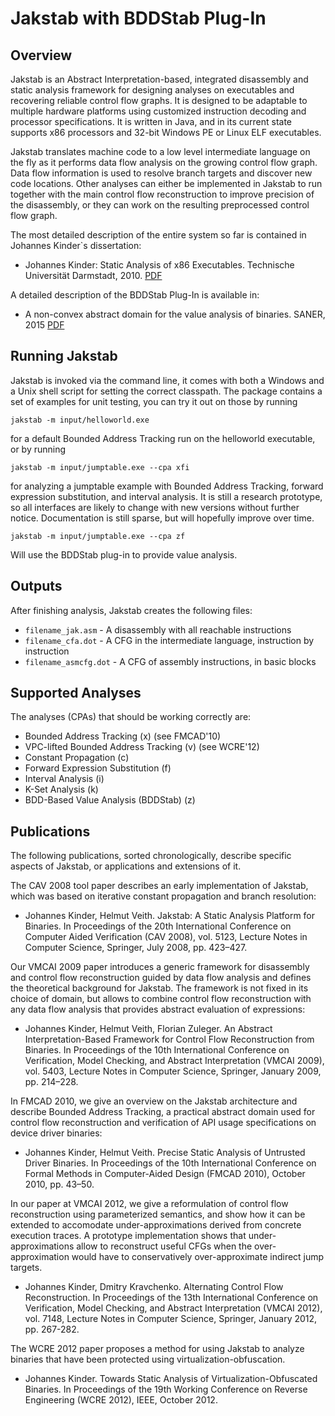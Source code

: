 Jakstab with BDDStab Plug-In
=======

Overview
--------

Jakstab is an Abstract Interpretation-based, integrated disassembly
and static analysis framework for designing analyses on executables
and recovering reliable control flow graphs. It is designed to be
adaptable to multiple hardware platforms using customized instruction
decoding and processor specifications. It is written in Java, and in
its current state supports x86 processors and 32-bit Windows PE or
Linux ELF executables.

Jakstab translates machine code to a low level intermediate language
on the fly as it performs data flow analysis on the growing control
flow graph. Data flow information is used to resolve branch targets
and discover new code locations. Other analyses can either be
implemented in Jakstab to run together with the main control flow
reconstruction to improve precision of the disassembly, or they can
work on the resulting preprocessed control flow graph.

The most detailed description of the entire system so far is contained
in Johannes Kinder`s dissertation:

* Johannes Kinder: Static Analysis of x86 Executables. Technische Universität 
Darmstadt, 2010. [PDF](http://nbn-resolving.de/urn:nbn:de:tuda-tuprints-23388)

A detailed description of the BDDStab Plug-In is available in:

* A non-convex abstract domain for the value analysis of binaries.
SANER, 2015 [PDF](http://www.sts.tu-harburg.de/projects/BDDstab/bddstab.pdf)


Running Jakstab
---------------

Jakstab is invoked via the command line, it comes with both a Windows
and a Unix shell script for setting the correct classpath. The package
contains a set of examples for unit testing, you can try it out on
those by running

  `jakstab -m input/helloworld.exe`

for a default Bounded Address Tracking run on the helloworld
executable, or by running

  `jakstab -m input/jumptable.exe --cpa xfi`

for analyzing a jumptable example with Bounded Address Tracking,
forward expression substitution, and interval analysis. It is still a
research prototype, so all interfaces are likely to change with new
versions without further notice. Documentation is still sparse, but
will hopefully improve over time.

  `jakstab -m input/jumptable.exe --cpa zf`
  
  Will use the BDDStab plug-in to provide value analysis.

Outputs
-------

After finishing analysis, Jakstab creates the following files:

* `filename_jak.asm` - A disassembly with all reachable instructions
* `filename_cfa.dot` - A CFG in the intermediate language, instruction by instruction
* `filename_asmcfg.dot` - A CFG of assembly instructions, in basic blocks

Supported Analyses
------------------

The analyses (CPAs) that should be working correctly are:

* Bounded Address Tracking (x) (see FMCAD'10)
* VPC-lifted Bounded Address Tracking (v) (see WCRE'12)
* Constant Propagation (c)
* Forward Expression Substitution (f)
* Interval Analysis (i)
* K-Set Analysis (k)
* BDD-Based Value Analysis (BDDStab) (z)

Publications
------------

The following publications, sorted chronologically, describe specific
aspects of Jakstab, or applications and extensions of it.

The CAV 2008 tool paper describes an early implementation of Jakstab,
which was based on iterative constant propagation and branch
resolution:

* Johannes Kinder, Helmut Veith. Jakstab: A Static Analysis Platform for
Binaries. In Proceedings of the 20th International Conference on
Computer Aided Verification (CAV 2008), vol. 5123, Lecture Notes in
Computer Science, Springer, July 2008, pp. 423–427.
 
Our VMCAI 2009 paper introduces a generic framework for disassembly
and control flow reconstruction guided by data flow analysis and
defines the theoretical background for Jakstab. The framework is not
fixed in its choice of domain, but allows to combine control flow
reconstruction with any data flow analysis that provides abstract
evaluation of expressions:

* Johannes Kinder, Helmut Veith, Florian Zuleger. An Abstract
Interpretation-Based Framework for Control Flow Reconstruction from
Binaries. In Proceedings of the 10th International Conference on
Verification, Model Checking, and Abstract Interpretation (VMCAI
2009), vol. 5403, Lecture Notes in Computer Science, Springer, January
2009, pp. 214–228.
 
In FMCAD 2010, we give an overview on the Jakstab architecture and
describe Bounded Address Tracking, a practical abstract domain used
for control flow reconstruction and verification of API usage
specifications on device driver binaries:

* Johannes Kinder, Helmut Veith. Precise Static Analysis of Untrusted
Driver Binaries. In Proceedings of the 10th International Conference
on Formal Methods in Computer-Aided Design (FMCAD 2010), October 2010,
pp. 43–50.
 
In our paper at VMCAI 2012, we give a reformulation of control flow
reconstruction using parameterized semantics, and show how it can be
extended to accomodate under-approximations derived from concrete
execution traces. A prototype implementation shows that
under-approximations allow to reconstruct useful CFGs when the
over-approximation would have to conservatively over-approximate
indirect jump targets.

* Johannes Kinder, Dmitry Kravchenko. Alternating Control Flow
Reconstruction. In Proceedings of the 13th International Conference on
Verification, Model Checking, and Abstract Interpretation (VMCAI
2012), vol. 7148, Lecture Notes in Computer Science, Springer, January
2012, pp. 267-282.
 
The WCRE 2012 paper proposes a method for using Jakstab to analyze
binaries that have been protected using virtualization-obfuscation.

* Johannes Kinder. Towards Static Analysis of Virtualization-Obfuscated
Binaries. In Proceedings of the 19th Working Conference on Reverse
Engineering (WCRE 2012), IEEE, October 2012.
 
